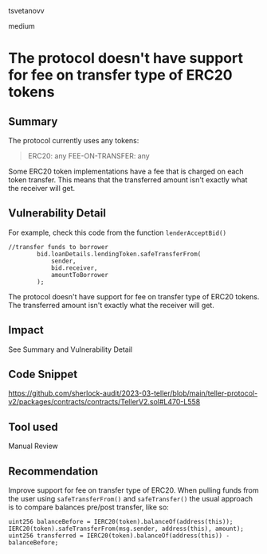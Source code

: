 tsvetanovv

medium

# The protocol doesn't have support for fee on transfer type of ERC20 tokens

## Summary

The protocol currently uses any tokens:

> 	ERC20: any 
>     FEE-ON-TRANSFER: any

Some ERC20 token implementations have a fee that is charged on each token transfer. This means that the transferred amount isn't exactly what the receiver will get.

## Vulnerability Detail

For example, check this code from the function `lenderAcceptBid()`

```solidity
//transfer funds to borrower
        bid.loanDetails.lendingToken.safeTransferFrom( 
            sender,
            bid.receiver,
            amountToBorrower
        );
```
The protocol doesn't have support for fee on transfer type of ERC20 tokens.
The transferred amount isn't exactly what the receiver will get.

## Impact

See Summary and Vulnerability Detail

## Code Snippet
https://github.com/sherlock-audit/2023-03-teller/blob/main/teller-protocol-v2/packages/contracts/contracts/TellerV2.sol#L470-L558

## Tool used

Manual Review

## Recommendation
Improve support for fee on transfer type of ERC20. When pulling funds from the user using `safeTransferFrom()` and `safeTransfer()` the usual approach is to compare balances pre/post transfer, like so:

```solidity
uint256 balanceBefore = IERC20(token).balanceOf(address(this));
IERC20(token).safeTransferFrom(msg.sender, address(this), amount);
uint256 transferred = IERC20(token).balanceOf(address(this)) - balanceBefore;
```